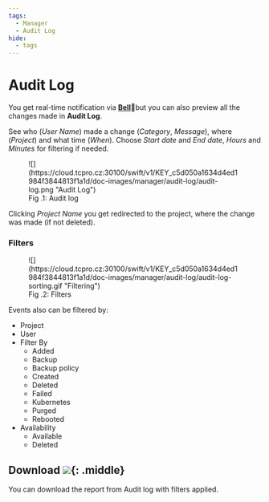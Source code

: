 ```yaml
---
tags:
  - Manager
  - Audit Log
hide:
  - tags
---
```


# **Audit Log**

You get real-time notification via [**Bell**](../dashboard/tables/#recent-events):bell:but you can also preview all the changes made in **Audit Log**.

See who (*User Name*) made a change (*Category*, *Message*), where (*Project*) and what time (*When*). Choose *Start date* and *End date*, *Hours* and *Minutes* for filtering if needed.

<figure markdown>
  ![](https://cloud.tcpro.cz:30100/swift/v1/KEY_c5d050a1634d4ed1984f3844813f1a1d/doc-images/manager/audit-log/audit-log.png "Audit Log")
  <figcaption>Fig .1: Audit log</figcaption>
</figure>

Clicking *Project Name* you get redirected to the project, where the change was made (if not deleted).

### **Filters**

<figure markdown>
  ![](https://cloud.tcpro.cz:30100/swift/v1/KEY_c5d050a1634d4ed1984f3844813f1a1d/doc-images/manager/audit-log/audit-log-sorting.gif "Filtering")
  <figcaption>Fig .2: Filters</figcaption>
</figure>

Events also can be filtered by:

* Project
* User
* Filter By
    * Added
    * Backup
    * Backup policy
    * Created
    * Deleted
    * Failed
    * Kubernetes
    * Purged
    * Rebooted
* Availability
    * Available
    * Deleted

## **Download** ![](https://cloud.tcpro.cz:30100/swift/v1/KEY_c5d050a1634d4ed1984f3844813f1a1d/doc-images/manager/audit-log/download.png){: .middle}

You can download the report from Audit log with filters applied.

